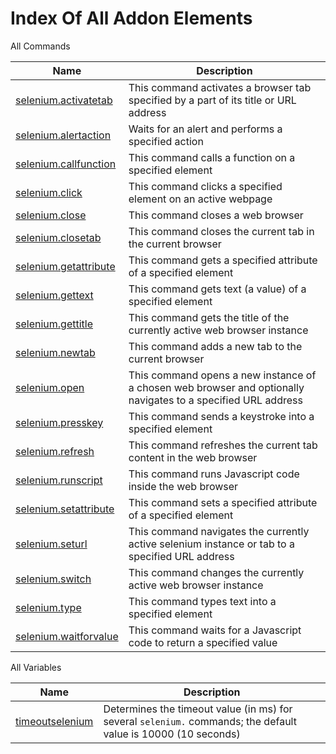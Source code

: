 # Index Of All Addon Elements


 All Commands

| Name | Description |
| ---- | ----------- |
| [selenium.activatetab](Commands/SeleniumActivateTabCommand.md) | This command activates a browser tab specified by a part of its title or URL address |
| [selenium.alertaction](Commands/SeleniumAlertActionCommand.md) | Waits for an alert and performs a specified action |
| [selenium.callfunction](Commands/SeleniumCallFunctionCommand.md) | This command calls a function on a specified element |
| [selenium.click](Commands/SeleniumClickCommand.md) | This command clicks a specified element on an active webpage |
| [selenium.close](Commands/SeleniumCloseCommand.md) | This command closes a web browser |
| [selenium.closetab](Commands/SeleniumCloseTabCommand.md) | This command closes the current tab in the current browser |
| [selenium.getattribute](Commands/SeleniumGetAttributeCommand.md) | This command gets a specified attribute of a specified element |
| [selenium.gettext](Commands/SeleniumGetTextCommand.md) | This command gets text (a value) of a specified element |
| [selenium.gettitle](Commands/SeleniumGetTitleCommand.md) | This command gets the title of the currently active web browser instance |
| [selenium.newtab](Commands/SeleniumNewTabCommand.md) | This command adds a new tab to the current browser |
| [selenium.open](Commands/SeleniumOpenCommand.md) | This command opens a new instance of a chosen web browser and optionally navigates to a specified URL address |
| [selenium.presskey](Commands/SeleniumPressKeyCommand.md) | This command sends a keystroke into a specified element |
| [selenium.refresh](Commands/SeleniumRefreshCommand.md) | This command refreshes the current tab content in the web browser |
| [selenium.runscript](Commands/SeleniumRunScriptCommand.md) | This command runs Javascript code inside the web browser |
| [selenium.setattribute](Commands/SeleniumSetAttributeCommand.md) | This command sets a specified attribute of a specified element |
| [selenium.seturl](Commands/SeleniumSetUrlCommand.md) | This command navigates the currently active selenium instance or tab to a specified URL address |
| [selenium.switch](Commands/SeleniumSwitchCommand.md) | This command changes the currently active web browser instance |
| [selenium.type](Commands/SeleniumTypeCommand.md) | This command types text into a specified element |
| [selenium.waitforvalue](Commands/SeleniumWaitForValueCommand.md) | This command waits for a Javascript code to return a specified value |

 All Variables

| Name | Description |
| ---- | ----------- |
| [timeoutselenium](Variables/TimeoutSeleniumVariable.md) | Determines the timeout value (in ms) for several `selenium.` commands; the default value is 10000 (10 seconds) |
